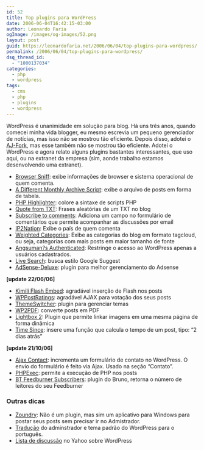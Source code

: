```yaml
---
id: 52
title: Top plugins para WordPress
date: 2006-06-04T16:42:15-03:00
author: Leonardo Faria
ogImage: /images/og-images/52.png
layout: post
guid: https://leonardofaria.net/2006/06/04/top-plugins-para-wordpress/
permalink: /2006/06/04/top-plugins-para-wordpress/
dsq_thread_id:
  - "1000137034"
categories:
  - php
  - wordpress
tags:
  - cms
  - php
  - plugins
  - wordpress
---
```

WordPress é unanimidade em solução para blog. Há uns três anos, quando comecei minha vida blogger, eu mesmo escrevia um pequeno gerenciador de notícias, mas isso não se mostrou tão eficiente. Depois disso, adotei o [AJ-Fork](http://ajfork.berlios.de/), mas esse também não se mostrou tão eficiente. Adotei o WordPress e agora relato alguns plugins bastantes interessantes, que uso aqui, ou na extranet da empresa (sim, aonde trabalho estamos desenvolvendo uma extranet).  
<!--more-->


- [Browser Sniff](http://priyadi.net/archives/2005/03/29/wordpress-browser-detection-plugin/): exibe informações de browser e sistema operacional de quem comenta.  
- [A Different Monthly Archive Script](http://www.oneofthosedays.org.uk/projects/plugin-archives): exibe o arquivo de posts em forma de tabela.  
- [PHP Highlighter](http://daryl.learnhouston.com/): colore a sintaxe de scripts PHP  
- [Quote from TXT](http://www.theoompa.com/wordpress/quote-from-txt/): Frases aleatórias de um TXT no blog  
- [Subscribe to comments](http://txfx.net/search/subscribe%20to%20comments%202): Adiciona um campo no formulário de comentários que permite acompanhar as discussões por email  
- [IP2Nation](http://frenchfragfactory.net/ozh/archives/2004/08/27/ip-to-nation-plugin/): Exibe o país de quem comenta  
- [Weighted Categories](http://hitormiss.org/archives/2004/12/20/weighted-categories-list-in-wordpress/): Exibe as categorias do blog em formato tagcloud, ou seja, categorias com mais posts em maior tamanho de fonte  
- [Angsuman?s Authenticated](http://blog.taragana.com/index.php/archive/angsumans-authenticated-wordpress-plugin-password-protection-for-your-wordpress-blog/): Restringe o acesso ao WordPress apenas a usuários cadastrados.  
- [Live Search](http://addictedtonew.com/archives/145/wordpress-live-search-plugin/): busca estilo Google Suggest  
- [AdSense-Deluxe](http://www.acmetech.com/blog/2005/07/26/adsense-deluxe-wordpress-plugin/): plugin para melhor gerenciamento do Adsense

**[update 22/06/06]**  

- [Kimili Flash Embed](http://www.kimili.com/plugins/kml_flashembed/wp): agradável inserção de Flash nos posts  
- [WPPostRatings](http://dev.wp-plugins.org/wiki/wp-postratings): agradável AJAX para votação dos seus posts  
- [ThemeSwitcher](http://boren.nu/archives/2004/10/13/theme-switcher-plugin/): plugin para gerenciar temas  
- [WP2PDF](http://wordpress.org/support/topic/3621): converte posts em PDF  
- [Lightbox 2](http://www.m3nt0r.de/blog/lightbox-wordpress-plugin/): Plugin que permite linkar imagens em uma mesma página de forma dinâmica  
- [Time Since](http://binarybonsai.com/wordpress/time-since/): insere uma função que calcula o tempo de um post, tipo: &#8220;2 dias atrás&#8221;

**[update 21/10/06]**  
- [Ajax Contact](http://www.stimuli.ca/ajaxcontact): incrementa um formulário de contato no WordPress. O envio do formulário é feito via Ajax. Usado na seção &#8220;Contato&#8221;.  
- [PHPExec](http://priyadi.net/archives/2005/03/02/wordpress-php-exec-plugin/): permite a execução de PHP nos posts  
- [BT Feedburner Subscribers](http://brunotorres.net/bt-feedburner-subscribers): plugin do Bruno, retorna o número de leitores do seu Feedburner

### Outras dicas

- [Zoundry](http://www.zoundry.com/): Não é um plugin, mas sim um aplicativo para Windows para postar seus posts sem precisar ir no Admistrador.  
- [Tradução](http://taijiquan.pro.br/baixar/) do adminstrador e tema padrão do WordPress para o português.  
- [Lista de discussão](http://groups.yahoo.com/group/wpbrasil/) no Yahoo sobre WordPress
